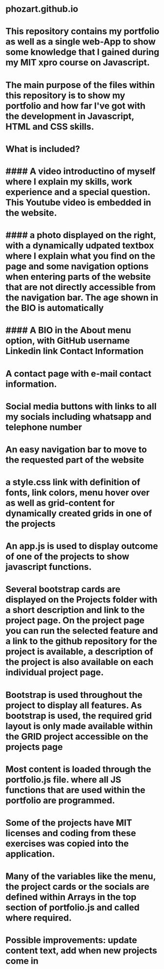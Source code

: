 # phozart.github.io

# This repository contains my portfolio as well as a single web-App to show some knowledge that I gained during my MIT xpro course on Javascript.

# The main purpose of the files within this repository is to show my portfolio and how far I've got with the development in Javascript, HTML and CSS skills.

# What is included?

# #### A video introductino of myself where I explain my skills, work experience and a special question. This Youtube video is embedded in the website.

# #### a photo displayed on the right, with a dynamically udpated textbox where I explain what you find on the page and some navigation options when entering parts of the website that are not directly accessible from the navigation bar. The age shown in the BIO is automatically

# #### A BIO in the About menu option, with GitHub username Linkedin link Contact Information

# A contact page with e-mail contact information.

# Social media buttons with links to all my socials including whatsapp and telephone  number

# An easy navigation bar to move to the requested part of the website

# a style.css link with definition of fonts, link colors, menu hover over as well as grid-content for dynamically created grids in one of the projects

# An app.js is used to display outcome of one of the projects to show javascript functions.

# Several bootstrap cards are displayed on the Projects folder with a short description and link to the project page. On the project page you can run the selected feature and a link to the github repository for the project is available, a description of the project is also available on each individual project page.

# Bootstrap is used throughout the project to display all features. As bootstrap is used, the required grid layout is only made available within the GRID project accessible on the projects page

# Most content is loaded through the portfolio.js file. where all JS functions that are used within the portfolio are programmed.

# Some of the projects have MIT licenses and coding from these exercises was copied into the application.

# Many of the variables like the menu, the project cards or the socials are defined within Arrays in the top section of portfolio.js and called where required. 

# Possible improvements: update content text, add when new projects come in
